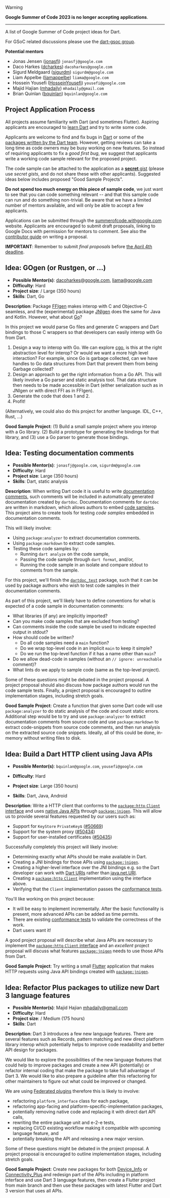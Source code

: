 > [!warning]
> **Google Summer of Code 2023 is no longer accepting applications**.

---

A list of Google Summer of Code project ideas for Dart.

For GSoC related discussions please use the [dart-gsoc group](https://groups.google.com/forum/#!forum/dart-gsoc).

**Potential mentors**
 * Jonas Jensen ([jonasfj](https://github.com/jonasfj)) `jonasfj@google.com`
 * Daco Harkes ([dcharkes](https://github.com/dcharkes)) `dacoharkes@google.com`
 * Sigurd Meldgaard ([sigurdm](https://github.com/sigurdm))‎ `sigurdm@google.com`
 * Liam Appelbe‎ ([liamappelbe](https://github.com/liamappelbe)) `liama@google.com`
 * Hossein Yousefi‎ ([HosseinYousefi](https://github.com/HosseinYousefi)) `yousefi@google.com`
 * Majid Hajian ([mhadaily](https://github.com/mhadaily)) `mhadaily@gmail.com`
 * Brian Quinlan ([bquinlan](https://github.com/brianquinlan)) `bquinlan@google.com`

## Project Application Process
All projects assume familiarity with Dart (and sometimes Flutter). Aspiring applicants are encouraged to [learn Dart](https://dart.dev/guides/language/language-tour) and try to write some code.

Applicants are welcome to find and fix bugs in [Dart](https://github.com/dart-lang/sdk) or some of the [packages written by the Dart team](https://pub.dev/publishers/dart.dev/packages). However, getting reviews can take a long time as code owners may be busy working on new features. So instead of requiring applicants to fix a _good first bug_, we
suggest that applicants write a working code sample relevant for the proposed project.

The code sample can be attached to the application as a [**secret** gist](https://gist.github.com/) (please use _secret gists_, and do not share these with other applicants). Suggested ideas below includes proposed "Good Sample Projects".

**Do not spend too much energy on this piece of sample code**, we just want to see
that you can code something relevant -- and that this sample code can run and do something non-trivial. Be aware that we have a limited number of
mentors available, and will only be able to accept a few applicants.

Applications can be submitted through the [summerofcode.withgoogle.com](https://summerofcode.withgoogle.com/) website. Applicants are encouraged to submit draft proposals, linking to Google Docs with permission for mentors to comment. See also the [contributor guide](https://google.github.io/gsocguides/student/writing-a-proposal) on writing a proposal.

**IMPORTANT**: Remember to submit _final proposals_ before [the April 4th deadline](https://developers.google.com/open-source/gsoc/timeline).


## **Idea:** GOgen (or Rustgen, or ...)

 - **Possible Mentor(s)**: dacoharkes@google.com, liama@google.com
 - **Difficulty**: Hard
 - **Project size**: / Large (350 hours)
 - **Skills**: Dart, Go

**Description**: Package [FFIgen](https://github.com/dart-lang/ffigen) makes interop with C and Objective-C seamless, and the (experimental) package [JNIgen](https://github.com/dart-lang/jnigen) does the same for Java and Kotlin. However, what about [Go](https://go.dev/)?

In this project we would parse Go files and generate C wrappers and Dart bindings to those C wrappers so that developers can easily interop with Go from Dart.

1. Design a way to interop with Go. We can explore [cgo](https://pkg.go.dev/cmd/cgo), is this at the right abstraction level for interop? Or would we want a more high level interaction? For example, since Go is garbage collected, can we have handles to Go data structures from Dart that prevent them from being Garbage collected?
2. Design an approach to get the right information from a Go API. This will likely involve a Go parser and static analysis tool. That data structure then needs to be made accessible in Dart (either serialization such as in JNIgen or with direct FFI as in FFIgen).
3. Generate the code that does 1 and 2.
4. Profit!

(Alternatively, we could also do this project for another language. IDL, C++, Rust, …)

**Good Sample Project**: (1) Build a small sample project where you interop with a Go library. (2) Build a prototype for generating the bindings for that library, and (3) use a Go parser to generate those bindings.



## **Idea:** Testing documentation comments

 - **Possible Mentor(s)**: `jonasfj@google.com`, `sigurdm@google.com`
 - **Difficulty**: Hard
 - **Project size**: Large (350 hours)
 - **Skills**: Dart, static analysis

**Description**: When writing Dart code it is useful to write
[documentation comments](https://dart.dev/guides/language/effective-dart/documentation#doc-comments),
such comments will be included in automatically generated documentation created by `dartdoc`.
Documentation comments for `dartdoc` are written in markdown, which allows authors to
embed [code samples](https://dart.dev/guides/language/effective-dart/documentation#consider-including-code-samples-in-doc-comments).
This project aims to create tools for testing _code samples_ embedded in documentation comments.

This will likely involve:
 * Using `package:analyzer` to extract documentation comments.
 * Using `package:markdown` to extract code samples.
 * Testing these code samples by:
   * Running `dart analyze` on the code sample,
   * Passing the code sample through `dart format`, and/or,
   * Running the code sample in an isolate and compare stdout to comments from the sample.

For this project, we'll finish the [`dartdoc_test`](https://pub.dev/packages/dartdoc_test) package, such that it can be used by
package authors who wish to test code samples in their documentation comments.

As part of this project, we'll likely have to define conventions for what is expected of a
code sample in documentation comments:

 * What libraries (if any) are implicitly imported?
 * Can you make code samples that are excluded from testing?
 * Can comments inside the code sample be used to indicate expected output in stdout?
 * How should code be written?
    * Do all code samples need a `main` function?
    * Do we wrap top-level code in an implicit `main` to keep it simple?
    * Do we run the top-level function if it has a name other than `main`?
 * Do we allow dead-code in samples (without an `// ignore: unreachable` comment)?
 * What lints do we apply to sample code (same as the top-level project).

Some of these questions might be debated in the project proposal.
A project proposal should also discuss how package authors would run the code sample tests.
Finally, a project proposal is encouraged to outline implementation stages, including stretch goals.


**Good Sample Project**: Create a function that given some Dart code will use `package:analyzer` to do static analysis of the code and count static errors. Additional step would be to try and use `package:analyzer` to extract documentation comments from source code and use `package:markdown` to extract code-snippets from source code comments, and then run analysis on the extracted source code snippets. Ideally, all of this could be done, in-memory without writing files to disk.


## **Idea:** Build a Dart HTTP client using Java APIs

 - **Possible Mentor(s)**: `bquinlan@google.com`, `yousefi@google.com`

 - **Difficulty**: Hard
 - **Project size**: Large (350 hours)
 - **Skills**: Dart, Java, Android

**Description**: Write a HTTP client that conforms to the [`package:http` `Client` interface](https://pub.dev/documentation/http/latest/http/Client-class.html) and uses [native Java APIs](https://docs.oracle.com/en/java/javase/12/docs/api/java.net.http/java/net/http/package-summary.html) through [`package:jnigen`](https://pub.dev/packages/jnigen). This will allow us to provide several features requested by our users such as:

 * Support for `KeyStore` `PrivateKey`s ([#50669](https://github.com/dart-lang/sdk/issues/50669))
 * Support for the system proxy ([#50434](https://github.com/dart-lang/sdk/issues/50434))
 * Support for user-installed certificates ([#50435](https://github.com/dart-lang/sdk/issues/50435))

Successfully completely this project will likely involve:

  * Determining exactly what APIs should be make available in Dart.
  * Creating a JNI bindings for those APIs using [`package:jnigen`](https://pub.dev/packages/jnigen).
  * Creating a higher-level interface over the JNI bindings e.g. so the Dart developer can work with [Dart URIs](https://api.dart.dev/stable/dart-core/Uri-class.html) rather than [java.net.URI](https://developer.android.com/reference/java/net/URI).
  * Creating a [`package:http` `Client`](https://pub.dev/documentation/http/latest/http/Client-class.html) implementation using the interface above.
  * Verifying that the `Client` implementation passes the [conformance tests](https://github.com/dart-lang/http/tree/main/pkgs/http_client_conformance_tests).

You'll like working on this project because:

 * It will be easy to implement incrementally. After the basic functionality is present, more advanced APIs can be added as time permits.
 * There are existing [conformance tests](https://github.com/dart-lang/http/tree/master/pkgs/http_client_conformance_tests) to validate the correctness of the work.
 * Dart users want it!

A good project proposal will describe what Java APIs are necessary to implement the [`package:http` `Client` interface](https://pub.dev/documentation/http/latest/http/Client-class.html) and an *excellent* project proposal will discuss what features [`package:jnigen`](https://pub.dev/packages/jnigen) needs to use those APIs from Dart.

**Good Sample Project**: Try writing a small [Flutter](https://flutter.dev/) application that makes HTTP requests using Java API bindings created with [`package:jnigen`](https://pub.dev/packages/jnigen).



## **Idea:** Refactor Plus packages to utilize new Dart 3 language features 

 - **Possible Mentor(s)**: Majid Hajian <mhadaily@gmail.com>
 - **Difficulty**: Hard
 - **Project size**: / Medium (175 hours)
 - **Skills**: Dart

**Description**: Dart 3 introduces a few new language features. There are several features such as Records, pattern matching and new direct platform library interop which potentially helps to improve code readability and better API design for packages. 

We would like to explore the possibilities of the new language features that could help to improve packages and create a new API (potentially) or refactor internal coding that make the package to take full advantage of Dart 3. We would like to also prepare a guideline after this refactoring for other maintainers to figure out what could be improved or changed.

We are using [Federated plugins](https://docs.flutter.dev/development/packages-and-plugins/developing-packages#federated-plugins)  therefore this is likely to involve:
 
* refactoring `platform_interface` class for each package,
* refactoring app-facing and platform-specific-implementation packages,
* potentially removing native code and replacing it with direct dart API calls,
* rewriting the entire package unit and e-2-e tests,
* replacing CI/CD existing workflow making it compatible with upcoming language feature, and
* potentially breaking the API and releasing a new major version.

Some of these questions might be debated in the project proposal. A project proposal is encouraged to outline implementation stages, including stretch goals.

**Good Sample Project**: Create new packages for both [Device_Info](https://github.com/fluttercommunity/plus_plugins/tree/main/packages/device_info_plus) or [Connectivity_Plus](https://github.com/fluttercommunity/plus_plugins/tree/main/packages/connectivity_plus) and redesign part of the APIs including in platform interface and use Dart 3 language features, then create a Flutter project from main branch and then use these packages with latest Flutter and Dart 3 version that uses all APIs.




